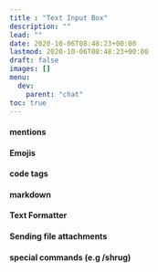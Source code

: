 ```yaml
---
title : "Text Input Box"
description: ""
lead: ""
date: 2020-10-06T08:48:23+00:00
lastmod: 2020-10-06T08:48:23+00:00
draft: false
images: []
menu:
  dev:
    parent: "chat"
toc: true
---
```


#### mentions
#### Emojis
#### code tags
#### markdown
#### Text Formatter
#### Sending file attachments
#### special commands (e.g /shrug)

